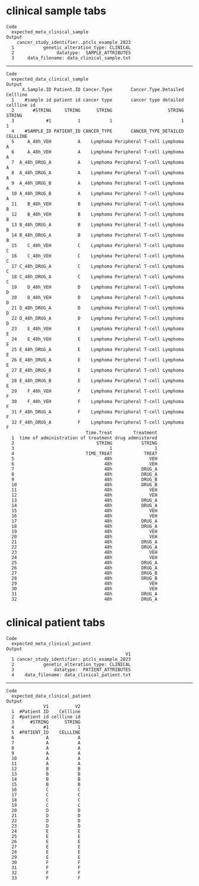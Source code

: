 # clinical sample tabs

    Code
      expected_meta_clinical_sample
    Output
        cancer_study_identifier..ptcls_example_2023
      1           genetic_alteration_type: CLINICAL
      2                datatype:  SAMPLE_ATTRIBUTES
      3     data_filename: data_clinical_sample.txt

---

    Code
      expected_data_clinical_sample
    Output
          X.Sample.ID Patient.ID Cancer.Type       Cancer.Type.Detailed    Cellline
      1    #sample id patient id cancer type       cancer type detailed cellline id
      2       #STRING     STRING      STRING                     STRING      STRING
      3            #1          1           1                          1           1
      4    #SAMPLE_ID PATIENT_ID CANCER_TYPE       CANCER_TYPE_DETAILED    CELLLINE
      5     A_48h_VEH          A    Lymphoma Peripheral T-cell Lymphoma           A
      6     A_48h_VEH          A    Lymphoma Peripheral T-cell Lymphoma           A
      7  A_48h_DRUG_A          A    Lymphoma Peripheral T-cell Lymphoma           A
      8  A_48h_DRUG_A          A    Lymphoma Peripheral T-cell Lymphoma           A
      9  A_48h_DRUG_B          A    Lymphoma Peripheral T-cell Lymphoma           A
      10 A_48h_DRUG_B          A    Lymphoma Peripheral T-cell Lymphoma           A
      11    B_48h_VEH          B    Lymphoma Peripheral T-cell Lymphoma           B
      12    B_48h_VEH          B    Lymphoma Peripheral T-cell Lymphoma           B
      13 B_48h_DRUG_A          B    Lymphoma Peripheral T-cell Lymphoma           B
      14 B_48h_DRUG_A          B    Lymphoma Peripheral T-cell Lymphoma           B
      15    C_48h_VEH          C    Lymphoma Peripheral T-cell Lymphoma           C
      16    C_48h_VEH          C    Lymphoma Peripheral T-cell Lymphoma           C
      17 C_48h_DRUG_A          C    Lymphoma Peripheral T-cell Lymphoma           C
      18 C_48h_DRUG_A          C    Lymphoma Peripheral T-cell Lymphoma           C
      19    D_48h_VEH          D    Lymphoma Peripheral T-cell Lymphoma           D
      20    D_48h_VEH          D    Lymphoma Peripheral T-cell Lymphoma           D
      21 D_48h_DRUG_A          D    Lymphoma Peripheral T-cell Lymphoma           D
      22 D_48h_DRUG_A          D    Lymphoma Peripheral T-cell Lymphoma           D
      23    E_48h_VEH          E    Lymphoma Peripheral T-cell Lymphoma           E
      24    E_48h_VEH          E    Lymphoma Peripheral T-cell Lymphoma           E
      25 E_48h_DRUG_A          E    Lymphoma Peripheral T-cell Lymphoma           E
      26 E_48h_DRUG_A          E    Lymphoma Peripheral T-cell Lymphoma           E
      27 E_48h_DRUG_B          E    Lymphoma Peripheral T-cell Lymphoma           E
      28 E_48h_DRUG_B          E    Lymphoma Peripheral T-cell Lymphoma           E
      29    F_48h_VEH          F    Lymphoma Peripheral T-cell Lymphoma           F
      30    F_48h_VEH          F    Lymphoma Peripheral T-cell Lymphoma           F
      31 F_48h_DRUG_A          F    Lymphoma Peripheral T-cell Lymphoma           F
      32 F_48h_DRUG_A          F    Lymphoma Peripheral T-cell Lymphoma           F
                                  Time.Treat        Treatment
      1  time of administration of treatment drug admnistered
      2                               STRING           STRING
      3                                    1                1
      4                           TIME_TREAT            TREAT
      5                                  48h              VEH
      6                                  48h              VEH
      7                                  48h           DRUG_A
      8                                  48h           DRUG_A
      9                                  48h           DRUG_B
      10                                 48h           DRUG_B
      11                                 48h              VEH
      12                                 48h              VEH
      13                                 48h           DRUG_A
      14                                 48h           DRUG_A
      15                                 48h              VEH
      16                                 48h              VEH
      17                                 48h           DRUG_A
      18                                 48h           DRUG_A
      19                                 48h              VEH
      20                                 48h              VEH
      21                                 48h           DRUG_A
      22                                 48h           DRUG_A
      23                                 48h              VEH
      24                                 48h              VEH
      25                                 48h           DRUG_A
      26                                 48h           DRUG_A
      27                                 48h           DRUG_B
      28                                 48h           DRUG_B
      29                                 48h              VEH
      30                                 48h              VEH
      31                                 48h           DRUG_A
      32                                 48h           DRUG_A

# clinical patient tabs

    Code
      expected_meta_clinical_patient
    Output
                                                 V1
      1 cancer_study_identifier: ptcls_example_2023
      2           genetic_alteration_type: CLINICAL
      3               datatype:  PATIENT_ATTRIBUTES
      4    data_filename: data_clinical_patient.txt

---

    Code
      expected_data_clinical_patient
    Output
                  V1          V2
      1  #Patient ID    Cellline
      2  #patient id cellline id
      3      #STRING      STRING
      4           #1           1
      5  #PATIENT_ID    CELLLINE
      6            A           A
      7            A           A
      8            A           A
      9            A           A
      10           A           A
      11           A           A
      12           B           B
      13           B           B
      14           B           B
      15           B           B
      16           C           C
      17           C           C
      18           C           C
      19           C           C
      20           D           D
      21           D           D
      22           D           D
      23           D           D
      24           E           E
      25           E           E
      26           E           E
      27           E           E
      28           E           E
      29           E           E
      30           F           F
      31           F           F
      32           F           F
      33           F           F

